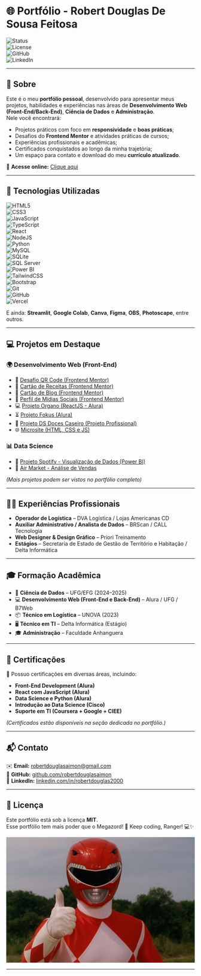 # 🌐 Portfólio - Robert Douglas De Sousa Feitosa  

![Status](https://img.shields.io/badge/Status-Online-success?style=for-the-badge)  
![License](https://img.shields.io/badge/License-MIT-blue?style=for-the-badge)  
![GitHub](https://img.shields.io/badge/GitHub-robertdouglasaimon-black?style=for-the-badge&logo=github)  
![LinkedIn](https://img.shields.io/badge/LinkedIn-robertdouglas2000-blue?style=for-the-badge&logo=linkedin)  

---

## 📌 Sobre  
Este é o meu **portfólio pessoal**, desenvolvido para apresentar meus projetos, habilidades e experiências nas áreas de **Desenvolvimento Web (Front-End/Back-End)**, **Ciência de Dados** e **Administração**.  
Nele você encontrará:  
- Projetos práticos com foco em **responsividade** e **boas práticas**;  
- Desafios do **Frontend Mentor** e atividades práticas de cursos;  
- Experiências profissionais e acadêmicas;  
- Certificados conquistados ao longo da minha trajetória;  
- Um espaço para contato e download do meu **currículo atualizado**.  

🔗 **Acesse online:** [Clique aqui](https://r-douglas.vercel.app)  

---

## 🚀 Tecnologias Utilizadas  

![HTML5](https://img.shields.io/badge/HTML5-E34F26?style=for-the-badge&logo=html5&logoColor=white)  
![CSS3](https://img.shields.io/badge/CSS3-1572B6?style=for-the-badge&logo=css3&logoColor=white)  
![JavaScript](https://img.shields.io/badge/JavaScript-F7DF1E?style=for-the-badge&logo=javascript&logoColor=black)  
![TypeScript](https://img.shields.io/badge/TypeScript-007ACC?style=for-the-badge&logo=typescript&logoColor=white)  
![React](https://img.shields.io/badge/React-20232A?style=for-the-badge&logo=react&logoColor=61DAFB)  
![NodeJS](https://img.shields.io/badge/Node.js-43853D?style=for-the-badge&logo=node.js&logoColor=white)  
![Python](https://img.shields.io/badge/Python-3776AB?style=for-the-badge&logo=python&logoColor=white)  
![MySQL](https://img.shields.io/badge/MySQL-005C84?style=for-the-badge&logo=mysql&logoColor=white)  
![SQLite](https://img.shields.io/badge/SQLite-07405E?style=for-the-badge&logo=sqlite&logoColor=white)  
![SQL Server](https://img.shields.io/badge/SQL%20Server-CC2927?style=for-the-badge&logo=microsoftsqlserver&logoColor=white)  
![Power BI](https://img.shields.io/badge/PowerBI-F2C811?style=for-the-badge&logo=powerbi&logoColor=black)  
![TailwindCSS](https://img.shields.io/badge/Tailwind_CSS-38B2AC?style=for-the-badge&logo=tailwind-css&logoColor=white)  
![Bootstrap](https://img.shields.io/badge/Bootstrap-563D7C?style=for-the-badge&logo=bootstrap&logoColor=white)  
![Git](https://img.shields.io/badge/Git-F05032?style=for-the-badge&logo=git&logoColor=white)  
![GitHub](https://img.shields.io/badge/GitHub-181717?style=for-the-badge&logo=github&logoColor=white)  
![Vercel](https://img.shields.io/badge/Vercel-000000?style=for-the-badge&logo=vercel&logoColor=white)  

E ainda: **Streamlit**, **Google Colab**, **Canva**, **Figma**, **OBS**, **Photoscape**, entre outros.  

---

## 💻 Projetos em Destaque  

### 🌍 Desenvolvimento Web (Front-End)  
- 📱 [Desafio QR Code (Frontend Mentor)](https://robertdouglasaimon.github.io/Frontend-Mentor/Desafios/D1/index.html)  
- 🍲 [Cartão de Receitas (Frontend Mentor)](https://robertdouglasaimon.github.io/Frontend-Mentor/Desafios/D3/index.html)  
- 📰 [Cartão de Blog (Frontend Mentor)](https://robertdouglasaimon.github.io/Frontend-Mentor/Desafios/D2/index.html)  
- 👤 [Perfil de Mídias Sociais (Frontend Mentor)](https://robertdouglasaimon.github.io/Frontend-Mentor/Desafios/D4/index.html)  
- 💻 [Projeto Organo (ReactJS - Alura)](https://organo-rdouglas-alura.vercel.app)  
- ⏳ [Projeto Fokus (Alura)](https://p-fokus.vercel.app)  
- 📜 [Projeto DS Doces Caseiro (Projeto Profissional)](https://ds-deliciosos-doces-caseiros.vercel.app/#)  
- 🌐 [Microsite (HTML, CSS e JS)](https://robertdouglasaimon.github.io/projeto-microsite/)  

### 📊 Data Science  
- 🎵 [Projeto Spotify - Visualização de Dados (Power BI)](https://github.com/robertdouglasaimon/Ciencia-De-Dados-EFG/tree/main/Visualizacao-de-Dados%20-EFG-2024/projeto-spotify-efg)  
- 🛒 [Air Market - Análise de Vendas](https://github.com/robertdouglasaimon/Ciencia-De-Dados-EFG/tree/main/Ingles-aplicado-a-Ciencia-de-Dados-EFG-2024/projeto-air-market)  

*(Mais projetos podem ser vistos no portfólio completo)*  

---

## 🧑‍💼 Experiências Profissionais  
- **Operador de Logística** – DVA Logística / Lojas Americanas CD  
- **Auxiliar Administrativo / Analista de Dados** – BRScan / CALL Tecnologia  
- **Web Designer & Design Gráfico** – Priori Treinamento  
- **Estágios** – Secretaria de Estado de Gestão de Território e Habitação / Delta Informática  

---

## 🎓 Formação Acadêmica  
- 📘 **Ciência de Dados** – UFG/EFG (2024–2025)  
- 💻 **Desenvolvimento Web (Front-End e Back-End)** – Alura / UFG / B7Web  
- 📦 **Técnico em Logística** – UNOVA (2023)  
- 🖥️ **Técnico em TI** – Delta Informática (Estágio)  
- 🎓 **Administração** – Faculdade Anhanguera  

---

## 🏅 Certificações  
📂 Possuo certificações em diversas áreas, incluindo:  
- **Front-End Development (Alura)**  
- **React com JavaScript (Alura)**  
- **Data Science e Python (Alura)**  
- **Introdução ao Data Science (Cisco)**  
- **Suporte em TI (Coursera + Google + CIEE)**  

*(Certificados estão disponíveis na seção dedicada no portfólio.)*  

---

## 📬 Contato  

✉️ **Email:** [robertdouglasaimon@gmail.com](mailto:robertdouglasaimon@gmail.com)  
🐙 **GitHub:** [github.com/robertdouglasaimon](https://github.com/robertdouglasaimon)  
💼 **LinkedIn:** [linkedin.com/in/robertdouglas2000](https://www.linkedin.com/in/robertdouglas2000/)  

---

## 📜 Licença  
Este portfólio está sob a licença **MIT**.  
Esse portfólio tem mais poder que o Megazord! 🤖 Keep coding, Ranger! 💻✨

![alt text](image.png)

---
